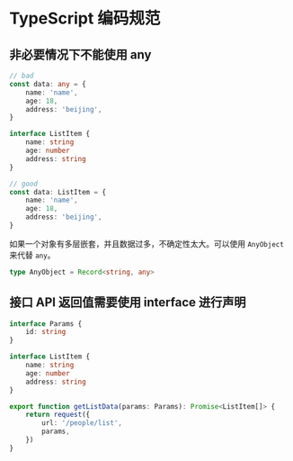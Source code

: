 # TypeScript 编码规范

## 非必要情况下不能使用 any
```ts
// bad
const data: any = {
    name: 'name',
    age: 18,
    address: 'beijing',
}

interface ListItem {
    name: string
    age: number
    address: string
}

// good
const data: ListItem = {
    name: 'name',
    age: 18,
    address: 'beijing',
}
```
如果一个对象有多层嵌套，并且数据过多，不确定性太大。可以使用 `AnyObject` 来代替 `any`。
```ts
type AnyObject = Record<string, any>
```
## 接口 API 返回值需要使用 interface 进行声明
```ts
interface Params {
    id: string
}

interface ListItem {
    name: string
    age: number
    address: string
}

export function getListData(params: Params): Promise<ListItem[]> {
    return request({
        url: '/people/list',
        params,
    })
}
```